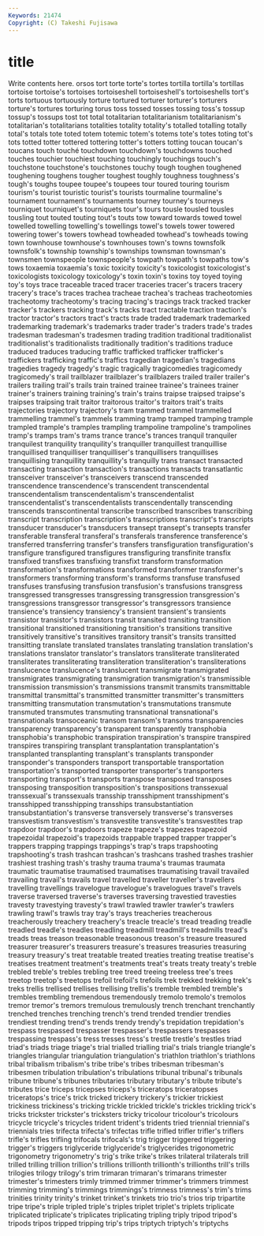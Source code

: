 ```yaml
---
Keywords: 21474 
Copyright: (C) Takeshi Fujisawa
---
```


# title

Write contents here.
orsos tort torte torte's
tortes tortilla tortilla's tortillas tortoise tortoise's tortoises tortoiseshell tortoiseshell's tortoiseshells
tort's torts tortuous tortuously torture tortured torturer torturer's torturers torture's
tortures torturing torus toss tossed tosses tossing toss's tossup tossup's
tossups tost tot total totalitarian totalitarianism totalitarianism's totalitarian's totalitarians totalities
totality totality's totalled totalling totally total's totals tote toted totem
totemic totem's totems tote's totes toting tot's tots totted totter
tottered tottering totter's totters totting toucan toucan's toucans touch touché
touchdown touchdown's touchdowns touched touches touchier touchiest touching touchingly touchings
touch's touchstone touchstone's touchstones touchy tough toughen toughened toughening toughens
tougher toughest toughly toughness toughness's tough's toughs toupee toupee's toupees
tour toured touring tourism tourism's tourist touristic tourist's tourists tourmaline
tourmaline's tournament tournament's tournaments tourney tourney's tourneys tourniquet tourniquet's tourniquets
tour's tours tousle tousled tousles tousling tout touted touting tout's
touts tow toward towards towed towel towelled towelling towelling's towellings
towel's towels tower towered towering tower's towers towhead towheaded towhead's
towheads towing town townhouse townhouse's townhouses town's towns townsfolk townsfolk's
township township's townships townsman townsman's townsmen townspeople townspeople's towpath towpath's
towpaths tow's tows toxaemia toxaemia's toxic toxicity toxicity's toxicologist toxicologist's
toxicologists toxicology toxicology's toxin toxin's toxins toy toyed toying toy's
toys trace traceable traced tracer traceries tracer's tracers tracery tracery's
trace's traces trachea tracheae trachea's tracheas tracheotomies tracheotomy tracheotomy's tracing
tracing's tracings track tracked tracker tracker's trackers tracking track's tracks
tract tractable traction traction's tractor tractor's tractors tract's tracts trade
traded trademark trademarked trademarking trademark's trademarks trader trader's traders trade's
trades tradesman tradesman's tradesmen trading tradition traditional traditionalist traditionalist's traditionalists
traditionally tradition's traditions traduce traduced traduces traducing traffic trafficked trafficker
trafficker's traffickers trafficking traffic's traffics tragedian tragedian's tragedians tragedies tragedy
tragedy's tragic tragically tragicomedies tragicomedy tragicomedy's trail trailblazer trailblazer's trailblazers
trailed trailer trailer's trailers trailing trail's trails train trained trainee
trainee's trainees trainer trainer's trainers training training's train's trains traipse
traipsed traipse's traipses traipsing trait traitor traitorous traitor's traitors trait's
traits trajectories trajectory trajectory's tram trammed trammel trammelled trammelling trammel's
trammels tramming tramp tramped tramping trample trampled trample's tramples trampling
trampoline trampoline's trampolines tramp's tramps tram's trams trance trance's trances
tranquil tranquiler tranquilest tranquility tranquility's tranquiller tranquillest tranquillise tranquillised tranquilliser
tranquilliser's tranquillisers tranquillises tranquillising tranquillity tranquillity's tranquilly trans transact transacted
transacting transaction transaction's transactions transacts transatlantic transceiver transceiver's transceivers transcend
transcended transcendence transcendence's transcendent transcendental transcendentalism transcendentalism's transcendentalist transcendentalist's transcendentalists
transcendentally transcending transcends transcontinental transcribe transcribed transcribes transcribing transcript transcription
transcription's transcriptions transcript's transcripts transducer transducer's transducers transept transept's transepts
transfer transferable transferal transferal's transferals transference transference's transferred transferring transfer's
transfers transfiguration transfiguration's transfigure transfigured transfigures transfiguring transfinite transfix transfixed
transfixes transfixing transfixt transform transformation transformation's transformations transformed transformer transformer's
transformers transforming transform's transforms transfuse transfused transfuses transfusing transfusion transfusion's
transfusions transgress transgressed transgresses transgressing transgression transgression's transgressions transgressor transgressor's
transgressors transience transience's transiency transiency's transient transient's transients transistor transistor's
transistors transit transited transiting transition transitional transitioned transitioning transition's transitions
transitive transitively transitive's transitives transitory transit's transits transitted transitting translate
translated translates translating translation translation's translations translator translator's translators transliterate
transliterated transliterates transliterating transliteration transliteration's transliterations translucence translucence's translucent transmigrate
transmigrated transmigrates transmigrating transmigration transmigration's transmissible transmission transmission's transmissions transmit
transmits transmittable transmittal transmittal's transmitted transmitter transmitter's transmitters transmitting transmutation
transmutation's transmutations transmute transmuted transmutes transmuting transnational transnational's transnationals transoceanic
transom transom's transoms transparencies transparency transparency's transparent transparently transphobia transphobia's
transphobic transpiration transpiration's transpire transpired transpires transpiring transplant transplantation transplantation's
transplanted transplanting transplant's transplants transponder transponder's transponders transport transportable transportation
transportation's transported transporter transporter's transporters transporting transport's transports transpose transposed
transposes transposing transposition transposition's transpositions transsexual transsexual's transsexuals transship transshipment
transshipment's transshipped transshipping transships transubstantiation transubstantiation's transverse transversely transverse's transverses
transvestism transvestism's transvestite transvestite's transvestites trap trapdoor trapdoor's trapdoors trapeze
trapeze's trapezes trapezoid trapezoidal trapezoid's trapezoids trappable trapped trapper trapper's
trappers trapping trappings trappings's trap's traps trapshooting trapshooting's trash trashcan
trashcan's trashcans trashed trashes trashier trashiest trashing trash's trashy trauma
trauma's traumas traumata traumatic traumatise traumatised traumatises traumatising travail travailed
travailing travail's travails travel travelled traveller traveller's travellers travelling travellings
travelogue travelogue's travelogues travel's travels traverse traversed traverse's traverses traversing
travestied travesties travesty travestying travesty's trawl trawled trawler trawler's trawlers
trawling trawl's trawls tray tray's trays treacheries treacherous treacherously treachery
treachery's treacle treacle's tread treading treadle treadled treadle's treadles treadling
treadmill treadmill's treadmills tread's treads treas treason treasonable treasonous treason's
treasure treasured treasurer treasurer's treasurers treasure's treasures treasuries treasuring treasury
treasury's treat treatable treated treaties treating treatise treatise's treatises treatment
treatment's treatments treat's treats treaty treaty's treble trebled treble's trebles
trebling tree treed treeing treeless tree's trees treetop treetop's treetops
trefoil trefoil's trefoils trek trekked trekking trek's treks trellis trellised
trellises trellising trellis's tremble trembled tremble's trembles trembling tremendous tremendously
tremolo tremolo's tremolos tremor tremor's tremors tremulous tremulously trench trenchant
trenchantly trenched trenches trenching trench's trend trended trendier trendies trendiest
trending trend's trends trendy trendy's trepidation trepidation's trespass trespassed trespasser
trespasser's trespassers trespasses trespassing trespass's tress tresses tress's trestle trestle's
trestles triad triad's triads triage triage's trial trialled trialling trial's
trials triangle triangle's triangles triangular triangulation triangulation's triathlon triathlon's triathlons
tribal tribalism tribalism's tribe tribe's tribes tribesman tribesman's tribesmen tribulation
tribulation's tribulations tribunal tribunal's tribunals tribune tribune's tribunes tributaries tributary
tributary's tribute tribute's tributes trice triceps tricepses triceps's triceratops triceratopses
triceratops's trice's trick tricked trickery trickery's trickier trickiest trickiness trickiness's
tricking trickle trickled trickle's trickles trickling trick's tricks trickster trickster's
tricksters tricky tricolour tricolour's tricolours tricycle tricycle's tricycles trident trident's
tridents tried triennial triennial's triennials tries trifecta trifecta's trifectas trifle
trifled trifler trifler's triflers trifle's trifles trifling trifocals trifocals's trig
trigger triggered triggering trigger's triggers triglyceride triglyceride's triglycerides trigonometric trigonometry
trigonometry's trig's trike trike's trikes trilateral trilaterals trill trilled trilling
trillion trillion's trillions trillionth trillionth's trillionths trill's trills trilogies trilogy
trilogy's trim trimaran trimaran's trimarans trimester trimester's trimesters trimly trimmed
trimmer trimmer's trimmers trimmest trimming trimming's trimmings trimmings's trimness trimness's
trim's trims trinities trinity trinity's trinket trinket's trinkets trio trio's
trios trip tripartite tripe tripe's triple tripled triple's triples triplet
triplet's triplets triplicate triplicated triplicate's triplicates triplicating tripling triply tripod
tripod's tripods tripos tripped tripping trip's trips triptych triptych's triptychs
